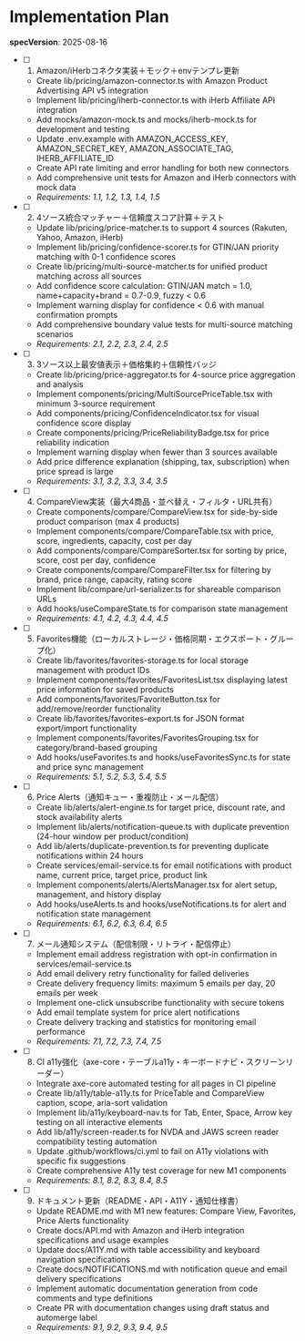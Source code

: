 # Implementation Plan

**specVersion**: 2025-08-16

- [ ] 1. Amazon/iHerbコネクタ実装＋モック＋envテンプレ更新
  - Create lib/pricing/amazon-connector.ts with Amazon Product Advertising API v5 integration
  - Implement lib/pricing/iherb-connector.ts with iHerb Affiliate API integration
  - Add mocks/amazon-mock.ts and mocks/iherb-mock.ts for development and testing
  - Update .env.example with AMAZON_ACCESS_KEY, AMAZON_SECRET_KEY, AMAZON_ASSOCIATE_TAG, IHERB_AFFILIATE_ID
  - Create API rate limiting and error handling for both new connectors
  - Add comprehensive unit tests for Amazon and iHerb connectors with mock data
  - _Requirements: 1.1, 1.2, 1.3, 1.4, 1.5_

- [ ] 2. 4ソース統合マッチャー＋信頼度スコア計算＋テスト
  - Update lib/pricing/price-matcher.ts to support 4 sources (Rakuten, Yahoo, Amazon, iHerb)
  - Implement lib/pricing/confidence-scorer.ts for GTIN/JAN priority matching with 0-1 confidence scores
  - Create lib/pricing/multi-source-matcher.ts for unified product matching across all sources
  - Add confidence score calculation: GTIN/JAN match = 1.0, name+capacity+brand = 0.7-0.9, fuzzy < 0.6
  - Implement warning display for confidence < 0.6 with manual confirmation prompts
  - Add comprehensive boundary value tests for multi-source matching scenarios
  - _Requirements: 2.1, 2.2, 2.3, 2.4, 2.5_

- [ ] 3. 3ソース以上最安値表示＋価格集約＋信頼性バッジ
  - Create lib/pricing/price-aggregator.ts for 4-source price aggregation and analysis
  - Implement components/pricing/MultiSourcePriceTable.tsx with minimum 3-source requirement
  - Add components/pricing/ConfidenceIndicator.tsx for visual confidence score display
  - Create components/pricing/PriceReliabilityBadge.tsx for price reliability indication
  - Implement warning display when fewer than 3 sources available
  - Add price difference explanation (shipping, tax, subscription) when price spread is large
  - _Requirements: 3.1, 3.2, 3.3, 3.4, 3.5_

- [ ] 4. CompareView実装（最大4商品・並べ替え・フィルタ・URL共有）
  - Create components/compare/CompareView.tsx for side-by-side product comparison (max 4 products)
  - Implement components/compare/CompareTable.tsx with price, score, ingredients, capacity, cost per day
  - Add components/compare/CompareSorter.tsx for sorting by price, score, cost per day, confidence
  - Create components/compare/CompareFilter.tsx for filtering by brand, price range, capacity, rating score
  - Implement lib/compare/url-serializer.ts for shareable comparison URLs
  - Add hooks/useCompareState.ts for comparison state management
  - _Requirements: 4.1, 4.2, 4.3, 4.4, 4.5_

- [ ] 5. Favorites機能（ローカルストレージ・価格同期・エクスポート・グループ化）
  - Create lib/favorites/favorites-storage.ts for local storage management with product IDs
  - Implement components/favorites/FavoritesList.tsx displaying latest price information for saved products
  - Add components/favorites/FavoriteButton.tsx for add/remove/reorder functionality
  - Create lib/favorites/favorites-export.ts for JSON format export/import functionality
  - Implement components/favorites/FavoritesGrouping.tsx for category/brand-based grouping
  - Add hooks/useFavorites.ts and hooks/useFavoritesSync.ts for state and price sync management
  - _Requirements: 5.1, 5.2, 5.3, 5.4, 5.5_

- [ ] 6. Price Alerts（通知キュー・重複防止・メール配信）
  - Create lib/alerts/alert-engine.ts for target price, discount rate, and stock availability alerts
  - Implement lib/alerts/notification-queue.ts with duplicate prevention (24-hour window per product/condition)
  - Add lib/alerts/duplicate-prevention.ts for preventing duplicate notifications within 24 hours
  - Create services/email-service.ts for email notifications with product name, current price, target price, product link
  - Implement components/alerts/AlertsManager.tsx for alert setup, management, and history display
  - Add hooks/useAlerts.ts and hooks/useNotifications.ts for alert and notification state management
  - _Requirements: 6.1, 6.2, 6.3, 6.4, 6.5_

- [ ] 7. メール通知システム（配信制限・リトライ・配信停止）
  - Implement email address registration with opt-in confirmation in services/email-service.ts
  - Add email delivery retry functionality for failed deliveries
  - Create delivery frequency limits: maximum 5 emails per day, 20 emails per week
  - Implement one-click unsubscribe functionality with secure tokens
  - Add email template system for price alert notifications
  - Create delivery tracking and statistics for monitoring email performance
  - _Requirements: 7.1, 7.2, 7.3, 7.4, 7.5_

- [ ] 8. CI a11y強化（axe-core・テーブルa11y・キーボードナビ・スクリーンリーダー）
  - Integrate axe-core automated testing for all pages in CI pipeline
  - Create lib/a11y/table-a11y.ts for PriceTable and CompareView caption, scope, aria-sort validation
  - Implement lib/a11y/keyboard-nav.ts for Tab, Enter, Space, Arrow key testing on all interactive elements
  - Add lib/a11y/screen-reader.ts for NVDA and JAWS screen reader compatibility testing automation
  - Update .github/workflows/ci.yml to fail on A11y violations with specific fix suggestions
  - Create comprehensive A11y test coverage for new M1 components
  - _Requirements: 8.1, 8.2, 8.3, 8.4, 8.5_

- [ ] 9. ドキュメント更新（README・API・A11Y・通知仕様書）
  - Update README.md with M1 new features: Compare View, Favorites, Price Alerts functionality
  - Create docs/API.md with Amazon and iHerb integration specifications and usage examples
  - Update docs/A11Y.md with table accessibility and keyboard navigation specifications
  - Create docs/NOTIFICATIONS.md with notification queue and email delivery specifications
  - Implement automatic documentation generation from code comments and type definitions
  - Create PR with documentation changes using draft status and automerge label
  - _Requirements: 9.1, 9.2, 9.3, 9.4, 9.5_